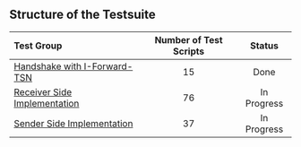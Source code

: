 ## Structure of the Testsuite
| Test Group                                                                             |   Number of Test Scripts | Status        |
| :------------------------------------------------------------------------------------- | :----------------------: | :-----------: |
| [Handshake with I-Forward-TSN](handshake-with-i-forward-tsn/)                          |                       15 | Done          |
| [Receiver Side Implementation](receiver-side-implementation/)                          |                       76 | In Progress   |
| [Sender Side Implementation](sender-side-implementation/)                              |                       37 | In Progress   |

